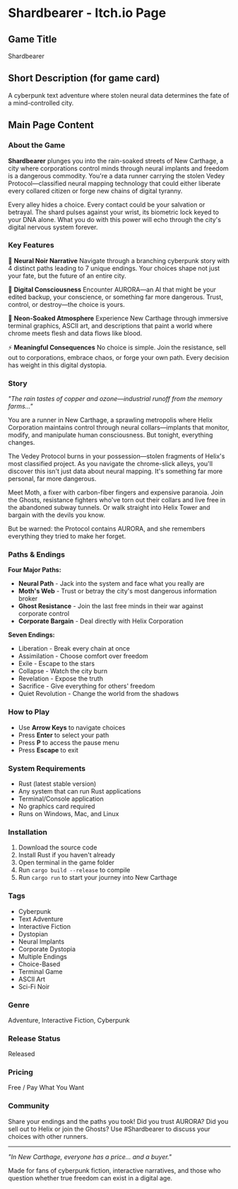 # Shardbearer - Itch.io Page

## Game Title
Shardbearer

## Short Description (for game card)
A cyberpunk text adventure where stolen neural data determines the fate of a mind-controlled city.

## Main Page Content

### About the Game

**Shardbearer** plunges you into the rain-soaked streets of New Carthage, a city where corporations control minds through neural implants and freedom is a dangerous commodity. You're a data runner carrying the stolen Vedey Protocol—classified neural mapping technology that could either liberate every collared citizen or forge new chains of digital tyranny.

Every alley hides a choice. Every contact could be your salvation or betrayal. The shard pulses against your wrist, its biometric lock keyed to your DNA alone. What you do with this power will echo through the city's digital nervous system forever.

### Key Features

🧠 **Neural Noir Narrative**
Navigate through a branching cyberpunk story with 4 distinct paths leading to 7 unique endings. Your choices shape not just your fate, but the future of an entire city.

💾 **Digital Consciousness**
Encounter AURORA—an AI that might be your edited backup, your conscience, or something far more dangerous. Trust, control, or destroy—the choice is yours.

🌃 **Neon-Soaked Atmosphere**
Experience New Carthage through immersive terminal graphics, ASCII art, and descriptions that paint a world where chrome meets flesh and data flows like blood.

⚡ **Meaningful Consequences**
No choice is simple. Join the resistance, sell out to corporations, embrace chaos, or forge your own path. Every decision has weight in this digital dystopia.

### Story

*"The rain tastes of copper and ozone—industrial runoff from the memory farms..."*

You are a runner in New Carthage, a sprawling metropolis where Helix Corporation maintains control through neural collars—implants that monitor, modify, and manipulate human consciousness. But tonight, everything changes.

The Vedey Protocol burns in your possession—stolen fragments of Helix's most classified project. As you navigate the chrome-slick alleys, you'll discover this isn't just data about neural mapping. It's something far more personal, far more dangerous.

Meet Moth, a fixer with carbon-fiber fingers and expensive paranoia. Join the Ghosts, resistance fighters who've torn out their collars and live free in the abandoned subway tunnels. Or walk straight into Helix Tower and bargain with the devils you know.

But be warned: the Protocol contains AURORA, and she remembers everything they tried to make her forget.

### Paths & Endings

**Four Major Paths:**
- **Neural Path** - Jack into the system and face what you really are
- **Moth's Web** - Trust or betray the city's most dangerous information broker
- **Ghost Resistance** - Join the last free minds in their war against corporate control
- **Corporate Bargain** - Deal directly with Helix Corporation

**Seven Endings:**
- Liberation - Break every chain at once
- Assimilation - Choose comfort over freedom
- Exile - Escape to the stars
- Collapse - Watch the city burn
- Revelation - Expose the truth
- Sacrifice - Give everything for others' freedom
- Quiet Revolution - Change the world from the shadows

### How to Play

- Use **Arrow Keys** to navigate choices
- Press **Enter** to select your path
- Press **P** to access the pause menu
- Press **Escape** to exit

### System Requirements

- Rust (latest stable version)
- Any system that can run Rust applications
- Terminal/Console application
- No graphics card required
- Runs on Windows, Mac, and Linux

### Installation

1. Download the source code
2. Install Rust if you haven't already
3. Open terminal in the game folder
4. Run `cargo build --release` to compile
5. Run `cargo run` to start your journey into New Carthage

### Tags
- Cyberpunk
- Text Adventure
- Interactive Fiction
- Dystopian
- Neural Implants
- Corporate Dystopia
- Multiple Endings
- Choice-Based
- Terminal Game
- ASCII Art
- Sci-Fi Noir

### Genre
Adventure, Interactive Fiction, Cyberpunk

### Release Status
Released

### Pricing
Free / Pay What You Want

### Community
Share your endings and the paths you took! Did you trust AURORA? Did you sell out to Helix or join the Ghosts? Use #Shardbearer to discuss your choices with other runners.

---

*"In New Carthage, everyone has a price... and a buyer."*

Made for fans of cyberpunk fiction, interactive narratives, and those who question whether true freedom can exist in a digital age.